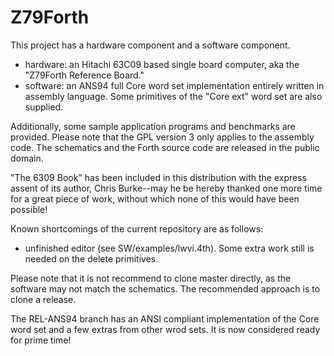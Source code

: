 # Z79Forth
This project has a hardware component and a software component.

- hardware: an Hitachi 63C09 based single board computer, aka the "Z79Forth
  Reference Board."
- software: an ANS94 full Core word set implementation entirely written in
  assembly language. Some primitives of the "Core ext" word set are also
  supplied.

Additionally, some sample application programs and benchmarks are provided.
Please note that the GPL version 3 only applies to the assembly code. The
schematics and the Forth source code are released in the public domain.

"The 6309 Book" has been included in this distribution with the express assent
of its author, Chris Burke--may he be hereby thanked one more time for a great
piece of work, without which none of this would have been possible!

Known shortcomings of the current repository are as follows:

- unfinished editor (see SW/examples/lwvi.4th). Some extra work still is needed
  on the delete primitives.
  
Please note that it is not recommend to clone master directly, as the software
may not match the schematics. The recommended approach is to clone a release.

The REL-ANS94 branch has an ANSI compliant implementation of the Core word set
and a few extras from other wrod sets. It is now considered ready for prime
time!

